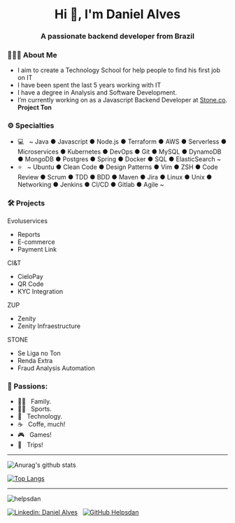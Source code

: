 <h1 align="center">Hi 👋, I'm Daniel Alves</h1>

<h3 align="center">A passionate backend developer from Brazil</h3>

<h3> 🧑🏻‍💻 About Me </h3>

- I aim to create a Technology School for help people to find his first job on IT
- I have been spent the last 5 years working with IT
- I have a degree in Analysis and Software Development.
- I’m currently working on as a Javascript Backend Developer at [Stone.co](https://www.stone.co/). **Project Ton**  


<h3>⚙️ Specialties</h3>

- 💻 &nbsp; ~ Java ● Javascript ● Node.js ● Terraform ● AWS ● Serverless ● Microservices ● Kubernetes ● DevOps ● Git ● MySQL ● DynamoDB ● MongoDB ● Postgres ● Spring ● Docker ● SQL ● ElasticSearch ~   
- ⭐ &nbsp; ~ Ubuntu ● Clean Code ● Design Patterns ● Vim ● ZSH ● Code Review ● Scrum ● TDD ● BDD ● Maven ● Jira ● Linux ● Unix ● Networking ● Jenkins ● CI/CD ● Gitlab ● Agile ~   


<H3> 🛠️ Projects </H3>

Evoluservices
- Reports
- E-commerce
- Payment Link

CI&T
- CieloPay
- QR Code
- KYC Integration

ZUP
- Zenity
- Zenity Infraestructure

STONE

- Se Liga no Ton
- Renda Extra
- Fraud Analysis Automation

<h3>🤩 Passions:</h3>

- 👨‍👩‍ &nbsp; Family.   
- 🏃🏻 &nbsp; Sports.   
- 🤖 &nbsp; Technology.   
- ☕ &nbsp; Coffe, much!   
- 🎮 &nbsp; Games!   
- 🛬 &nbsp; Trips!   


---

![Anurag's github stats](https://github-readme-stats.vercel.app/api/?username=helpsdan&show_icons=true&title_color=fff&icon_color=79ff97&text_color=9f9f9f&bg_color=151515)

[![Top Langs](https://github-readme-stats.vercel.app/api/top-langs/?username=helpsdan&langs_count=8&title_color=fff&icon_color=79ff97&text_color=9f9f9f&bg_color=151515)](https://github.com/helpsdan/github-readme-stats)

---

<p align="left"> <img src="https://komarev.com/ghpvc/?username=helpsdan" alt="helpsdan" /> </p>


[![Linkedin: Daniel Alves](https://img.shields.io/badge/-Daniel%20Alves-blue?style=flat-square&logo=Linkedin&logoColor=white&link=https://www.linkedin.com/in/danaguiar/)](https://www.linkedin.com/in/danaguiar/)  &nbsp; [![GitHub Helpsdan](https://img.shields.io/github/followers/helpsdan?label=follow&style=social)](https://github.com/helpsdan/)
